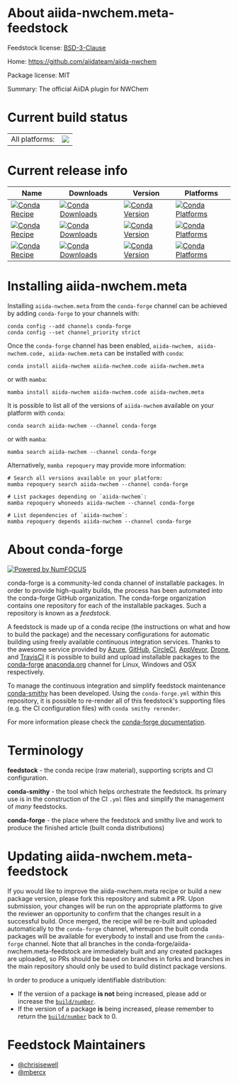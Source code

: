 About aiida-nwchem.meta-feedstock
=================================

Feedstock license: [BSD-3-Clause](https://github.com/conda-forge/aiida-nwchem-feedstock/blob/main/LICENSE.txt)

Home: https://github.com/aiidateam/aiida-nwchem

Package license: MIT

Summary: The official AiiDA plugin for NWChem

Current build status
====================


<table><tr><td>All platforms:</td>
    <td>
      <a href="https://dev.azure.com/conda-forge/feedstock-builds/_build/latest?definitionId=16669&branchName=main">
        <img src="https://dev.azure.com/conda-forge/feedstock-builds/_apis/build/status/aiida-nwchem-feedstock?branchName=main">
      </a>
    </td>
  </tr>
</table>

Current release info
====================

| Name | Downloads | Version | Platforms |
| --- | --- | --- | --- |
| [![Conda Recipe](https://img.shields.io/badge/recipe-aiida--nwchem-green.svg)](https://anaconda.org/conda-forge/aiida-nwchem) | [![Conda Downloads](https://img.shields.io/conda/dn/conda-forge/aiida-nwchem.svg)](https://anaconda.org/conda-forge/aiida-nwchem) | [![Conda Version](https://img.shields.io/conda/vn/conda-forge/aiida-nwchem.svg)](https://anaconda.org/conda-forge/aiida-nwchem) | [![Conda Platforms](https://img.shields.io/conda/pn/conda-forge/aiida-nwchem.svg)](https://anaconda.org/conda-forge/aiida-nwchem) |
| [![Conda Recipe](https://img.shields.io/badge/recipe-aiida--nwchem.code-green.svg)](https://anaconda.org/conda-forge/aiida-nwchem.code) | [![Conda Downloads](https://img.shields.io/conda/dn/conda-forge/aiida-nwchem.code.svg)](https://anaconda.org/conda-forge/aiida-nwchem.code) | [![Conda Version](https://img.shields.io/conda/vn/conda-forge/aiida-nwchem.code.svg)](https://anaconda.org/conda-forge/aiida-nwchem.code) | [![Conda Platforms](https://img.shields.io/conda/pn/conda-forge/aiida-nwchem.code.svg)](https://anaconda.org/conda-forge/aiida-nwchem.code) |
| [![Conda Recipe](https://img.shields.io/badge/recipe-aiida--nwchem.meta-green.svg)](https://anaconda.org/conda-forge/aiida-nwchem.meta) | [![Conda Downloads](https://img.shields.io/conda/dn/conda-forge/aiida-nwchem.meta.svg)](https://anaconda.org/conda-forge/aiida-nwchem.meta) | [![Conda Version](https://img.shields.io/conda/vn/conda-forge/aiida-nwchem.meta.svg)](https://anaconda.org/conda-forge/aiida-nwchem.meta) | [![Conda Platforms](https://img.shields.io/conda/pn/conda-forge/aiida-nwchem.meta.svg)](https://anaconda.org/conda-forge/aiida-nwchem.meta) |

Installing aiida-nwchem.meta
============================

Installing `aiida-nwchem.meta` from the `conda-forge` channel can be achieved by adding `conda-forge` to your channels with:

```
conda config --add channels conda-forge
conda config --set channel_priority strict
```

Once the `conda-forge` channel has been enabled, `aiida-nwchem, aiida-nwchem.code, aiida-nwchem.meta` can be installed with `conda`:

```
conda install aiida-nwchem aiida-nwchem.code aiida-nwchem.meta
```

or with `mamba`:

```
mamba install aiida-nwchem aiida-nwchem.code aiida-nwchem.meta
```

It is possible to list all of the versions of `aiida-nwchem` available on your platform with `conda`:

```
conda search aiida-nwchem --channel conda-forge
```

or with `mamba`:

```
mamba search aiida-nwchem --channel conda-forge
```

Alternatively, `mamba repoquery` may provide more information:

```
# Search all versions available on your platform:
mamba repoquery search aiida-nwchem --channel conda-forge

# List packages depending on `aiida-nwchem`:
mamba repoquery whoneeds aiida-nwchem --channel conda-forge

# List dependencies of `aiida-nwchem`:
mamba repoquery depends aiida-nwchem --channel conda-forge
```


About conda-forge
=================

[![Powered by
NumFOCUS](https://img.shields.io/badge/powered%20by-NumFOCUS-orange.svg?style=flat&colorA=E1523D&colorB=007D8A)](https://numfocus.org)

conda-forge is a community-led conda channel of installable packages.
In order to provide high-quality builds, the process has been automated into the
conda-forge GitHub organization. The conda-forge organization contains one repository
for each of the installable packages. Such a repository is known as a *feedstock*.

A feedstock is made up of a conda recipe (the instructions on what and how to build
the package) and the necessary configurations for automatic building using freely
available continuous integration services. Thanks to the awesome service provided by
[Azure](https://azure.microsoft.com/en-us/services/devops/), [GitHub](https://github.com/),
[CircleCI](https://circleci.com/), [AppVeyor](https://www.appveyor.com/),
[Drone](https://cloud.drone.io/welcome), and [TravisCI](https://travis-ci.com/)
it is possible to build and upload installable packages to the
[conda-forge](https://anaconda.org/conda-forge) [anaconda.org](https://anaconda.org/)
channel for Linux, Windows and OSX respectively.

To manage the continuous integration and simplify feedstock maintenance
[conda-smithy](https://github.com/conda-forge/conda-smithy) has been developed.
Using the ``conda-forge.yml`` within this repository, it is possible to re-render all of
this feedstock's supporting files (e.g. the CI configuration files) with ``conda smithy rerender``.

For more information please check the [conda-forge documentation](https://conda-forge.org/docs/).

Terminology
===========

**feedstock** - the conda recipe (raw material), supporting scripts and CI configuration.

**conda-smithy** - the tool which helps orchestrate the feedstock.
                   Its primary use is in the construction of the CI ``.yml`` files
                   and simplify the management of *many* feedstocks.

**conda-forge** - the place where the feedstock and smithy live and work to
                  produce the finished article (built conda distributions)


Updating aiida-nwchem.meta-feedstock
====================================

If you would like to improve the aiida-nwchem.meta recipe or build a new
package version, please fork this repository and submit a PR. Upon submission,
your changes will be run on the appropriate platforms to give the reviewer an
opportunity to confirm that the changes result in a successful build. Once
merged, the recipe will be re-built and uploaded automatically to the
`conda-forge` channel, whereupon the built conda packages will be available for
everybody to install and use from the `conda-forge` channel.
Note that all branches in the conda-forge/aiida-nwchem.meta-feedstock are
immediately built and any created packages are uploaded, so PRs should be based
on branches in forks and branches in the main repository should only be used to
build distinct package versions.

In order to produce a uniquely identifiable distribution:
 * If the version of a package **is not** being increased, please add or increase
   the [``build/number``](https://docs.conda.io/projects/conda-build/en/latest/resources/define-metadata.html#build-number-and-string).
 * If the version of a package **is** being increased, please remember to return
   the [``build/number``](https://docs.conda.io/projects/conda-build/en/latest/resources/define-metadata.html#build-number-and-string)
   back to 0.

Feedstock Maintainers
=====================

* [@chrisjsewell](https://github.com/chrisjsewell/)
* [@mbercx](https://github.com/mbercx/)


